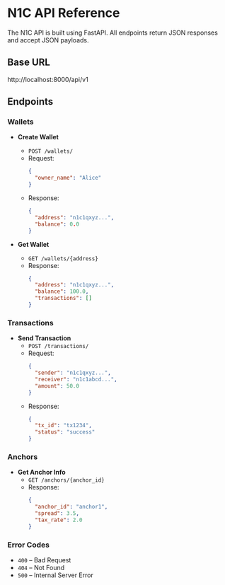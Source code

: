 # N1C API Reference

The N1C API is built using FastAPI. All endpoints return JSON responses and accept JSON payloads.

## Base URL
http://localhost:8000/api/v1

## Endpoints

### Wallets
- **Create Wallet**
  - `POST /wallets/`
  - Request:
    ```json
    {
      "owner_name": "Alice"
    }
    ```
  - Response:
    ```json
    {
      "address": "n1c1qxyz...",
      "balance": 0.0
    }
    ```

- **Get Wallet**
  - `GET /wallets/{address}`
  - Response:
    ```json
    {
      "address": "n1c1qxyz...",
      "balance": 100.0,
      "transactions": []
    }
    ```

### Transactions
- **Send Transaction**
  - `POST /transactions/`
  - Request:
    ```json
    {
      "sender": "n1c1qxyz...",
      "receiver": "n1c1abcd...",
      "amount": 50.0
    }
    ```
  - Response:
    ```json
    {
      "tx_id": "tx1234",
      "status": "success"
    }
    ```

### Anchors
- **Get Anchor Info**
  - `GET /anchors/{anchor_id}`
  - Response:
    ```json
    {
      "anchor_id": "anchor1",
      "spread": 3.5,
      "tax_rate": 2.0
    }
    ```

### Error Codes
- `400` – Bad Request
- `404` – Not Found
- `500` – Internal Server Error
